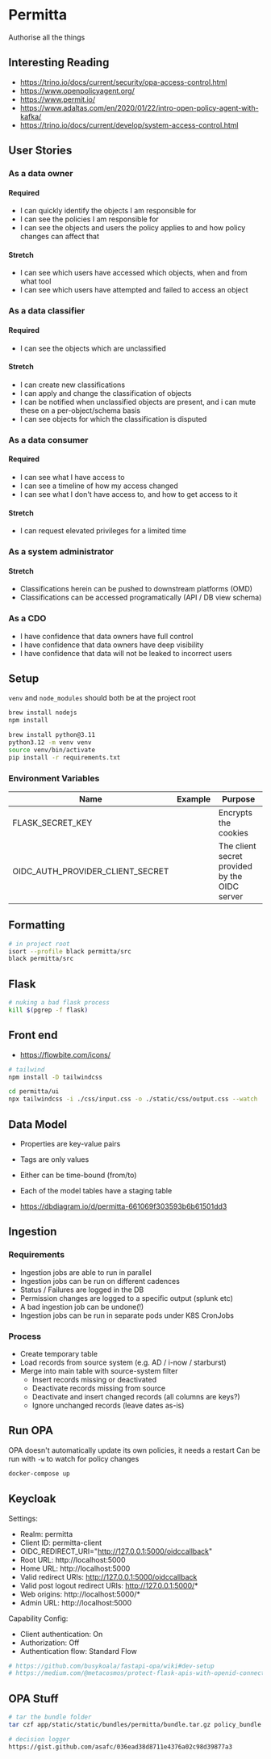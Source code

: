# Permitta
Authorise all the things

## Interesting Reading
* https://trino.io/docs/current/security/opa-access-control.html
* https://www.openpolicyagent.org/
* https://www.permit.io/
* https://www.adaltas.com/en/2020/01/22/intro-open-policy-agent-with-kafka/
* https://trino.io/docs/current/develop/system-access-control.html

## User Stories
### As a data owner
#### Required
* I can quickly identify the objects I am responsible for
* I can see the policies I am responsible for
* I can see the objects and users the policy applies to and how policy changes can affect that
 
#### Stretch
* I can see which users have accessed which objects, when and from what tool
* I can see which users have attempted and failed to access an object

### As a data classifier
#### Required
* I can see the objects which are unclassified

#### Stretch
* I can create new classifications
* I can apply and change the classification of objects
* I can be notified when unclassified objects are present, and i can mute these on a per-object/schema basis
* I can see objects for which the classification is disputed

### As a data consumer
#### Required
* I can see what I have access to
* I can see a timeline of how my access changed
* I can see what I don't have access to, and how to get access to it

#### Stretch
* I can request elevated privileges for a limited time 

### As a system administrator
#### Stretch
* Classifications herein can be pushed to downstream platforms (OMD)
* Classifications can be accessed programatically (API / DB view schema)

### As a CDO
* I have confidence that data owners have full control
* I have confidence that data owners have deep visibility
* I have confidence that data will not be leaked to incorrect users 


## Setup
`venv` and `node_modules` should both be at the project root
```bash
brew install nodejs
npm install

brew install python@3.11
python3.12 -m venv venv
source venv/bin/activate
pip install -r requirements.txt
```

### Environment Variables
| Name                             | Example | Purpose                                       |
|----------------------------------|---------|-----------------------------------------------|
| FLASK_SECRET_KEY                 | <uuid>  | Encrypts the cookies                          |
| OIDC_AUTH_PROVIDER_CLIENT_SECRET |         | The client secret provided by the OIDC server |


## Formatting
```bash
# in project root
isort --profile black permitta/src
black permitta/src
```

## Flask
```bash
# nuking a bad flask process
kill $(pgrep -f flask)
```

## Front end
* https://flowbite.com/icons/

```bash
# tailwind
npm install -D tailwindcss

cd permitta/ui
npx tailwindcss -i ./css/input.css -o ./static/css/output.css --watch
```

## Data Model
* Properties are key-value pairs
* Tags are only values
* Either can be time-bound (from/to)
* Each of the model tables have a staging table

* https://dbdiagram.io/d/permitta-661069f303593b6b61501dd3

## Ingestion
### Requirements
* Ingestion jobs are able to run in parallel
* Ingestion jobs can be run on different cadences
* Status / Failures are logged in the DB
* Permission changes are logged to a specific output (splunk etc)
* A bad ingestion job can be undone(!)
* Ingestion jobs can be run in separate pods under K8S CronJobs 

### Process
* Create temporary table
* Load records from source system (e.g. AD / i-now / starburst)
* Merge into main table with source-system filter
  * Insert records missing or deactivated 
  * Deactivate records missing from source
  * Deactivate and insert changed records (all columns are keys?)
  * Ignore unchanged records (leave dates as-is) 


## Run OPA
OPA doesn't automatically update its own policies, it needs a restart
Can be run with `-w` to watch for policy changes
```bash
docker-compose up
```

## Keycloak
Settings:
* Realm: permitta
* Client ID: permitta-client
* OIDC_REDIRECT_URI="http://127.0.0.1:5000/oidccallback"
* Root URL: http://localhost:5000
* Home URL: http://localhost:5000
* Valid redirect URIs: http://127.0.0.1:5000/oidccallback
* Valid post logout redirect URIs: http://127.0.0.1:5000/*
* Web origins: http://localhost:5000/*
* Admin URL: http://localhost:5000

Capability Config:
* Client authentication: On
* Authorization: Off
* Authentication flow: Standard Flow

```bash
# https://github.com/busykoala/fastapi-opa/wiki#dev-setup
# https://medium.com/@metacosmos/protect-flask-apis-with-openid-connect-using-flask-pyoidc-3576d9408e46
```

## OPA Stuff
```bash
# tar the bundle folder
tar czf app/static/static/bundles/permitta/bundle.tar.gz policy_bundle

# decision logger
https://gist.github.com/asafc/036ead38d8711e4376a02c98d39877a3

```